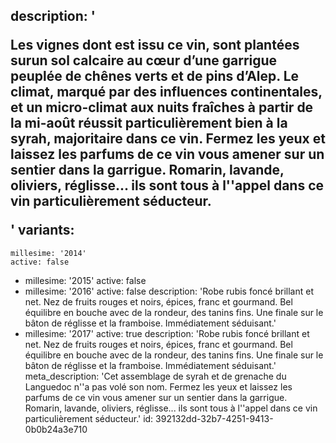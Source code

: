 description: '<p>Les vignes dont est issu ce vin, sont plantées surun sol calcaire au cœur d’une garrigue peuplée de chênes verts et de pins d’Alep. Le climat, marqué par des influences continentales, et un micro-climat aux nuits fraîches à partir de la mi-août réussit particulièrement bien à la syrah, majoritaire dans ce vin. Fermez les yeux et laissez les parfums de ce vin vous amener sur un sentier dans la garrigue. Romarin, lavande, oliviers, réglisse... ils sont tous à l''appel dans ce vin particulièrement séducteur.</p>'
variants:
  -
    millesime: '2014'
    active: false
  -
    millesime: '2015'
    active: false
  -
    millesime: '2016'
    active: false
    description: 'Robe rubis foncé brillant et net. Nez de fruits rouges et noirs, épices, franc et gourmand. Bel équilibre en bouche avec de la rondeur, des tanins fins. Une finale sur le bâton de réglisse et la framboise. Immédiatement séduisant.'
  -
    millesime: '2017'
    active: true
    description: 'Robe rubis foncé brillant et net. Nez de fruits rouges et noirs, épices, franc et gourmand. Bel équilibre en bouche avec de la rondeur, des tanins fins. Une finale sur le bâton de réglisse et la framboise. Immédiatement séduisant.'
meta_description: 'Cet assemblage de syrah et de grenache du Languedoc n''a pas volé son nom. Fermez les yeux et laissez les parfums de ce vin vous amener sur un sentier dans la garrigue. Romarin, lavande, oliviers, réglisse... ils sont tous à l''appel dans ce vin particulièrement séducteur.'
id: 392132dd-32b7-4251-9413-0b0b24a3e710
